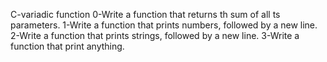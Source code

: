 C-variadic function
0-Write a function that returns th sum of all ts parameters.
1-Write a function that prints numbers, followed by a new line.
2-Write a function that prints strings, followed by a new line.
3-Write a function that print anything.

